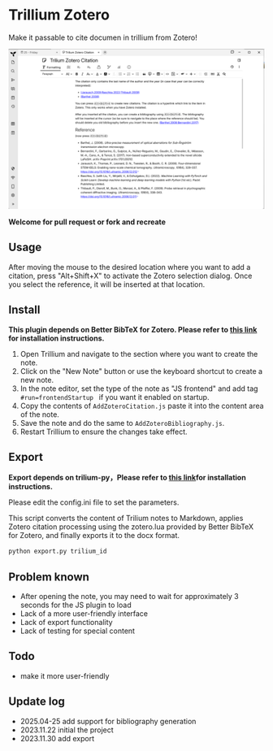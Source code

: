# Trillium Zotero

Make it passable to cite documen in trillium from Zotero!

![Alt text](image.png)

**Welcome for pull request or fork and recreate**

## Usage

After moving the mouse to the desired location where you want to add a citation, press "Alt+Shift+X" to activate the Zotero selection dialog. Once you select the reference, it will be inserted at that location.

## Install

**This plugin depends on Better BibTeX for Zotero. Please refer to [this link](https://retorque.re/zotero-better-bibtex/installation/index.html) for installation instructions.**

1. Open Trillium and navigate to the section where you want to create the note.
2. Click on the "New Note" button or use the keyboard shortcut to create a new note.
3. In the note editor, set the type of the note as "JS frontend" and add tag `#run=frontendStartup ` if you want it enabled on startup.
4. Copy the contents of `AddZoteroCitation.js` paste it into the content area of the note.
5. Save the note and do the same to `AddZoteroBibliography.js`.
6. Restart Trillium to ensure the changes take effect.

## Export

**Export depends on  trilium-py，Please refer to [this link](https://github.com/Nriver/trilium-py#-installation)for installation instructions.**

Please edit the config.ini file to set the parameters.

This script converts the content of Trilium notes to Markdown, applies Zotero citation processing using the zotero.lua provided by Better BibTeX for Zotero, and finally exports it to the docx format.

``` bash
python export.py trilium_id
```

## Problem known

- After opening the note, you may need to wait for approximately 3 seconds for the JS plugin to load
- Lack of a more user-friendly interface
- Lack of export functionality
- Lack of testing for special content

## Todo

- make it more user-friendly

## Update log

- 2025.04-25 add support for bibliography generation
- 2023.11.22 initial the project
- 2023.11.30 add export
